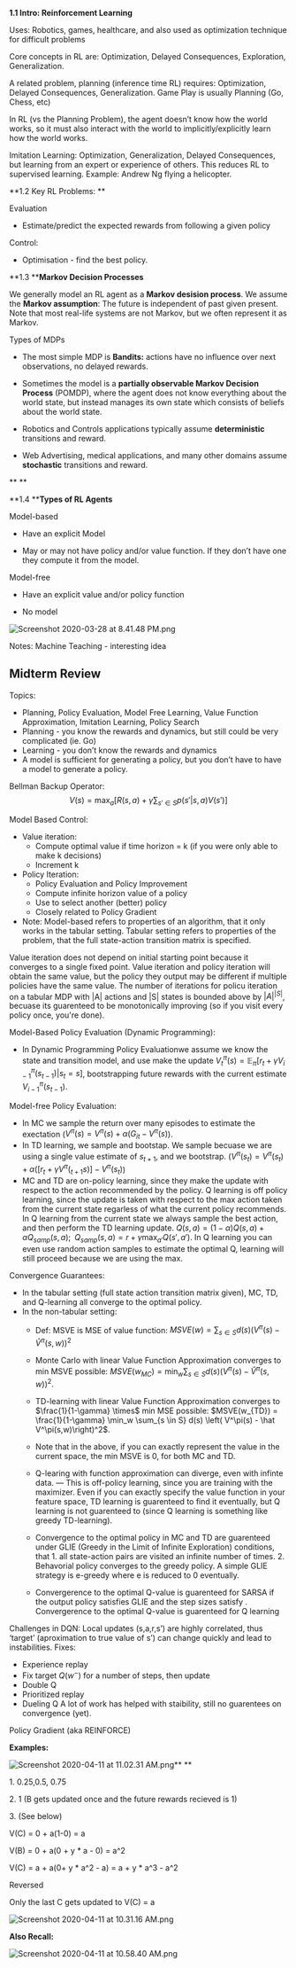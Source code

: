 **1.1 Intro: Reinforcement Learning**

Uses: Robotics, games, healthcare, and also used as optimization technique for difficult problems

Core concepts in RL are: Optimization, Delayed Consequences, Exploration, Generalization.

A related problem, planning (inference time RL) requires: Optimization, Delayed Consequences, Generalization. Game Play is usually Planning (Go, Chess, etc)

In RL (vs the Planning Problem), the agent doesn’t know how the world works, so it must also interact with the world to implicitly/explicitly learn how the world works.

Imitation Learning: Optimization, Generalization, Delayed Consequences, but learning from an expert or experience of others. This reduces RL to supervised learning. Example: Andrew Ng flying a helicopter.

**1.2 Key RL Problems: **

Evaluation

 - Estimate/predict the expected rewards from following a given policy

Control:

 - Optimisation - find the best policy.

**1.3 ****Markov Decision Processes**

We generally model an RL agent as a **Markov desision process**. We assume the **Markov assumption**: The future is independent of past given present. Note that most real-life systems are not Markov, but we often represent it as Markov.

Types of MDPs

 - The most simple MDP is **Bandits:** actions have no influence over next observations, no delayed rewards.

 - Sometimes the model is a **partially observable Markov Decision Process** (POMDP), where the agent does not know everything about the world state, but instead manages its own state which consists of beliefs about the world state.

 - Robotics and Controls applications typically assume **deterministic** transitions and reward.

 - Web Advertising, medical applications, and many other domains assume **stochastic** transitions and reward.

**
**

**1.4 ****Types of RL Agents**

Model-based

 - Have an explicit Model

 - May or may not have policy and/or value function. If they don’t have one they compute it from the model.

Model-free

 - Have an explicit value and/or policy function

 - No model

![Screenshot 2020-03-28 at 8.41.48 PM.png](/assets/blog_resources/921B8AEFC8CFC1AC7C24A3954B649E31.png)

Notes: Machine Teaching - interesting idea

## Midterm Review
Topics:
 - Planning, Policy Evaluation, Model Free Learning, Value Function Approximation, Imitation Learning, Policy Search
  - Planning - you know the rewards and dynamics, but still could be very complicated (ie. Go)
  - Learning - you don’t know the rewards and dynamics
 - A model is sufficient for generating a policy, but you don’t have to have a model to generate a policy.

Bellman Backup Operator:
$$ V(s) = \max_a \left[ R(s,a) + \gamma \sum_{s' \in S} p(s' | s,a) V(s') \right]$$

Model Based Control:
  - Value iteration:
    - Compute optimal value if time horizon = k (if you were only able to make k decisions)
    - Increment k
  - Policy Iteration:
    - Policy Evaluation and Policy Improvement
    - Compute infinite horizon value of a policy
    - Use to select another (better) policy
    - Closely related to Policy Gradient
  - Note: Model-based refers to properties of an algorithm, that it only works in the tabular setting. Tabular setting refers to properties of the problem, that the full state-action transition matrix is specified.

Value iteration does not depend on initial starting point because it converges to a single fixed point. Value iteration and policy iteration will obtain the same value, but the policy they output may be different if multiple policies have the same value. The number of iterations for policu iteration on a tabular MDP with |A| actions and |S| states is bounded above by $|A|^{|S|}$, becuase its guarenteed to be monotonically improving (so if you visit every policy once, you're done).

Model-Based Policy Evaluation (Dynamic Programming):
- In Dynamic Programming Policy Evaluationwe assume we know the state and transition model, and use make the update $V_t^{\pi}(s) = \mathbb{E}_{\pi} [r_t + \gamma V_{i-1}^{\pi}(s_{t-1}) | s_t = s]$, bootstrapping future rewards with the current estimate $V_{i-1}^{\pi}(s_{t-1})$.

Model-free Policy Evaluation:
  - In MC we sample the return over many episodes to estimate the exectation ($V^{\pi}(s) = V^{\pi}(s) + \alpha(G_{it} - V^{\pi}(s)$).
  - In TD learning, we sample and bootstap. We sample becuase we are using a single value estimate of $s_{t+1}$, and we bootstrap. ($V^{\pi}(s_t) = V^{\pi}(s_t) + \alpha([r_t + \gamma V^{\pi}(_{t+1}s)] - V^{\pi}(s_t)$)
  - MC and TD are on-policy learning, since they make the update with respect to the action recommended by the policy. Q learning is off policy learning, since the update is taken with respect to the max action taken from the current state regarless of what the current policy recommends. In Q learning from the current state we always sample the best action, and then perform the TD learning update. $Q(s,a) = (1-\alpha)Q(s,a) + \alpha Q_{samp}(s,a); \;\; Q_{samp}(s,a) = r + \gamma \max_{a'}Q(s',a')$. In Q learning you can even use random action samples to estimate the optimal Q, learning will still proceed because we are using the max. 

Convergence Guarantees:
  - In the tabular setting (full state action transition matrix given), MC, TD, and Q-learning all converge to the optimal policy.
  - In the non-tabular setting:
    - Def: MSVE is MSE of value function: $MSVE(w) = \sum_{s \in S} d(s) \left( V^\pi(s) - \hat V^\pi(s,w)\right)^2$
    - Monte Carlo with linear Value Function Approximation converges to min MSVE possible: $MSVE(w_{MC}) = \min_w \sum_{s \in S} d(s) \left( V^\pi(s) - \hat V^\pi(s,w)\right)^2$.
    - TD-learning with linear Value Function Approximation converges to $\frac{1}{1-\gamma} \times$ min MSE possible: $MSVE(w_{TD}) = \frac{1}{1-\gamma} \min_w \sum_{s \in S} d(s) \left( V^\pi(s) - \hat V^\pi(s,w)\right)^2$.
    - Note that in the above, if you can exactly represent the value in the current space, the min MSVE is 0, for both MC and TD.
    - Q-learing with function approximation can diverge, even with infinte data. — This is off-policy learning, since you are training with the maximizer. Even if you can exactly specify the value function in your feature space, TD learning is guarenteed to find it eventually, but Q learning is not guarenteed to (since Q learning is something like greedy TD-learning).
  
    - Convergence to the optimal policy in MC and TD are guarenteed under GLIE (Greedy in the Limit of Infinite Exploration) conditions, that 1. all state-action pairs are visited an infinite number of times. 2. Behavorial policy converges to the greedy policy. A simple GLIE strategy is e-greedy where e is reduced to 0 eventually.
    - Convergerence to the optimal Q-value is guarenteed for SARSA if the output policy satisfies GLIE and the step sizes satisfy . Convergerence to the optimal Q-value is guarenteed for Q learning

Challenges in DQN: Local updates (s,a,r,s’) are highly correlated, thus ‘target’ (aproximation to true value of s’) can change quickly and lead to instabilities. Fixes:
  - Experience replay
  - Fix target $Q(w^-)$ for a number of steps, then update
  - Double Q
  - Prioritized replay
  - Dueling Q
A lot of work has helped with staibility, still no guarentees on convergence (yet).

Policy Gradient (aka REINFORCE)

 

**Examples:**

![Screenshot 2020-04-11 at 11.02.31 AM.png](/assets/blog_resources/13465170D59DE6004AE8D5606BEF3F03.png)**
**

1\. 0.25,0.5, 0.75

2\. 1 (B gets updated once and the future rewards recieved is 1)

3\. (See below)

V(C) = 0 + a(1-0) = a

V(B) = 0 + a(0 + y \* a - 0) = a^2

V(C) = a + a(0+ y \* a^2 - a) = a + y \* a^3 - a^2

Reversed

Only the last C gets updated to V(C) = a

![Screenshot 2020-04-11 at 10.31.16 AM.png](/assets/blog_resources/9CB2EA5AC5C5414C329C154E5971DDDD.png)

**Also Recall:**

![Screenshot 2020-04-11 at 10.58.40 AM.png](/assets/blog_resources/D5486A6718CC3C3EC0C5E44082C687F1.png)

